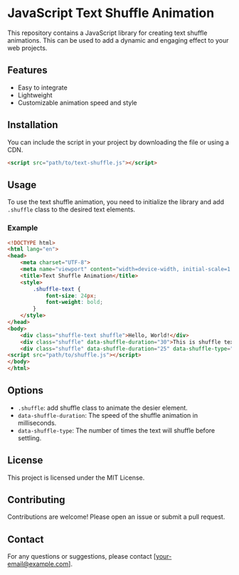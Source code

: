 # JavaScript Text Shuffle Animation

This repository contains a JavaScript library for creating text shuffle animations. This can be used to add a dynamic and engaging effect to your web projects.

## Features

- Easy to integrate
- Lightweight
- Customizable animation speed and style

## Installation

You can include the script in your project by downloading the file or using a CDN.

```html
<script src="path/to/text-shuffle.js"></script>
```

## Usage

To use the text shuffle animation, you need to initialize the library and add `.shuffle` class to the desired text elements.

### Example

```html
<!DOCTYPE html>
<html lang="en">
<head>
    <meta charset="UTF-8">
    <meta name="viewport" content="width=device-width, initial-scale=1.0">
    <title>Text Shuffle Animation</title>
    <style>
        .shuffle-text {
            font-size: 24px;
            font-weight: bold;
        }
    </style>
</head>
<body>
    <div class="shuffle-text shuffle">Hello, World!</div>
    <div class="shuffle" data-shuffle-duration="30">This is shuffle text animation</div>
    <div class="shuffle" data-shuffle-duration="25" data-shuffle-type="symbol">Enjoy!</div>
<script src="path/to/shuffle.js"></script>
</body>
</html>
```

## Options

- `.shuffle`: add shuffle class to animate the desier element.
- `data-shuffle-duration`: The speed of the shuffle animation in milliseconds.
- `data-shuffle-type`: The number of times the text will shuffle before settling.

## License

This project is licensed under the MIT License.

## Contributing

Contributions are welcome! Please open an issue or submit a pull request.

## Contact

For any questions or suggestions, please contact [your-email@example.com].
